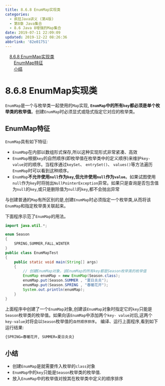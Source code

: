 ```yaml
---
title: 8.6.8 EnumMap实现类
categories: 
  - 疯狂Java讲义 (第4版)
  - 第8章 Java集合
  - 8.6 Java 8增强的Map集合
date: 2019-07-11 22:09:09
updated: 2019-12-22 08:26:36
abbrlink: '82e01751'
---
```

<div id='my_toc'><a href="/JavaReadingNotes/82e01751/#8-6-8-EnumMap实现类" class="header_1">8.6.8 EnumMap实现类</a><br><a href="/JavaReadingNotes/82e01751/#EnumMap特征" class="header_2">EnumMap特征</a><br><a href="/JavaReadingNotes/82e01751/#小结" class="header_2">小结</a><br></div>
<style>.header_1{margin-left: 1em;}.header_2{margin-left: 2em;}.header_3{margin-left: 3em;}.header_4{margin-left: 4em;}.header_5{margin-left: 5em;}.header_6{margin-left: 6em;}</style>
<!--more-->
<script>if (navigator.platform.search('arm')==-1){document.getElementById('my_toc').style.display = 'none';}var e,p = document.getElementsByTagName('p');while (p.length>0) {e = p[0];e.parentElement.removeChild(e);}</script>

<!--end-->
# 8.6.8 EnumMap实现类 #
`EnumMap`是一个与枚举类一起使用的`Map`实现, **`EnumMap`中的所有`key`都必须是单个枚举类的枚举值**。创建`EnumMap`时必须显式或隐式指定它对应的枚举类。 
## EnumMap特征 ##
`EnumMap`具有如下特征:
- `EnumMap`在内部以数组形式保存,所以这种实现形式非常紧凑、高效
- `EnumMap`根据`key`的自然顺序(即枚举值在枚举类中的定义顺序)来维护`key-value`对的顺序。当程序通过`keySet`、 `entrySet()`、 `values()`等方法遍历`EnumMap`时可以看到这种顺序。
- `EnumMap`**不允许使用`null`作为`key`,但允许使用`null`作为`value`**。如果试图使用`null`作为`key`时将抛出`NullPointerException`异常。如果只是查询是否包含值为`null`的`key`,或只是删除值为`null`的`key`,都不会抛出异常

与创建普通的`Map`有所区别的是,创建`EnumMap`时必须指定一个枚举类,从而将该`EnumMap`和指定枚举类关联起来。

下面程序示范了`EnumMap`的用法。
```java
import java.util.*;

enum Season
{
    SPRING,SUMMER,FALL,WINTER
}
public class EnumMapTest
{
    public static void main(String[] args)
    {
        // 创建EnumMap对象，该EnumMap的所有key都是Season枚举类的枚举值
        EnumMap enumMap = new EnumMap(Season.class);
        enumMap.put(Season.SUMMER , "夏日炎炎");
        enumMap.put(Season.SPRING , "春暖花开");
        System.out.println(enumMap);
    }
}
```
上面程序中创建了一个`EnumMap`对象,创建该`EnumMap`对象时指定它的`key`只能是`Season`枚举类的枚举值。如果向该`EnumMap`中添加两个`key- value`对后,这两个`key-value`对将会以`Season`枚举值的`自然顺序排序`。
编译、运行上面程序,看到如下运行结果:
```cmd
{SPRING=春暖花开, SUMMER=夏日炎炎}
```
## 小结 ##
- 创建`EnumMap`是就需要传入枚举的`class`对象
- `EnumMap`中的`key`只能是`Season`枚举类的枚举值.
- 放入`EnumMap`中的枚举值对按其在枚举类中定义的顺序排序

